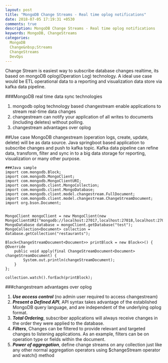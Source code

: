 ```yaml
---
layout: post
title: "MongoDB Change Streams - Real time oplog notifications"
date: 2018-07-05 17:19:31 +0530
comments: true
description: MongoDB Change Streams - Real time oplog notifications
keywords: MongoDB, ChangeStreams
categories:
  MongoDB
  Change&nbsp;Streams
  ChangeStreams
  DevOps
---
```


Change Stream is easiest way to subscribe database changes realtime, its based on mongoDB oplog(Operation Log) technology. A ideal use case would be ETL operational data to a reporting and visualization data store via kafka data pipeline.

###MongoDB real time data sync technologies
1. mongodb oplog technology based changestream enable applications to stream real-time data changes
2. changestream can notify your application of all writes to documents (including deletes) without polling.
3. changestream advantages over oplog


##Use case
MongoDB changestream (operation logs, create, update, delete) will be as data source. Java springboot based application to subscribe changes and push to kafka topic. Kafka data pipeline can refine data, transform, filter and sync in to a big data storage for reporting, visualization or many other purpose.

	###Java sample
	import com.mongodb.Block;
	import com.mongodb.MongoClient;
	import com.mongodb.MongoClientURI;
	import com.mongodb.client.MongoCollection;
	import com.mongodb.client.MongoDatabase;
	import com.mongodb.client.model.changestream.FullDocument;
	import com.mongodb.client.model.changestream.ChangeStreamDocument;
	import org.bson.Document;


	MongoClient mongoClient = new MongoClient(new MongoClientURI("mongodb://localhost:27017,localhost:27018,localhost:27019"));
	MongoDatabase database = mongoClient.getDatabase("test");
	MongoCollection<Document> collection = database.getCollection("restaurants");

	Block<ChangeStreamDocument<Document>> printBlock = new Block<>() {
    @Override
    	public void apply(final ChangeStreamDocument<Document> changeStreamDocument) {
        	System.out.println(changeStreamDocument);
    	}
	};

	collection.watch().forEach(printBlock);


###changestream advantages over oplog
1. ***Use access control*** (no admin user required to access changestream)
2. ***Present a Defined API***, API syntax takes advantage of the established MongoDB query language, and are independent of the underlying oplog format.
3. ***Total Ordering***, subscriber applications will always receive changes in the order they were applied to the database.
4. ***Filters***, Changes can be filtered to provide relevant and targeted changes to listening applications. As an example, filters can be on operation type or fields within the document.
5. ***Power of aggregation***, define change streams on any collection just like any other normal aggregation operators using $changeStream operator and watch() method
